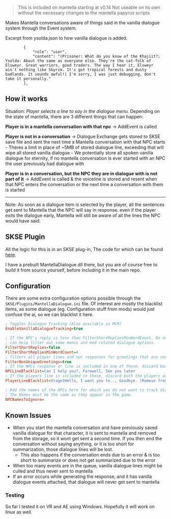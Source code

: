 > This is included on mantella starting at v0.14
> Not useable on its own without the necessary changes to the mantella papyrus scripts

Makes Mantella conversations aware of things said in the vanilla dialogue system through the Event system.

Excerpt from ysolda.json to how vanilla dialogue is added. 
```
        {
            "role": "user",
            "content": "(Prisoner: What do you know of the Khajiit?; Ysolda: About the same as everyone else. They're the cat-folk of Elsweyr. Great warriors, good traders. The way I hear it, Elsweyr ain't nothing like Skyrim. It's got tropical forests and dusty badlands. It sounds awful!) I'm sorry, I was just debugging, don't take it personally."
        },
```

## How it works
Situation: _Player selects a line to say in the dialogue menu_. Depending on the state of mantella, there are 3 different things that can happen:

**Player is in a mantella conversation with that npc** -> AddEvent is called

**Player is not in a conversation** -> Dialogue Exchange gets stored to SKSE save file and sent the next time a Mantella conversation with that NPC starts
    - Theres a limit in place of ~5MB of stored dialogue line, exceeding that will wipe all stored vanilla dialogue
    - We potentially store all spoken vanilla dialogue for eternity, if no mantella conversation is ever started with an NPC the user previously had dialogue with

**Player is in a conversation, but the NPC they are in dialogue with is not part of it** -> AddEvent is called & the voiceline is stored and resent when that NPC enters the conversation or the next time a conversation with them is started

---

Note: As soon as a dialogue item is selected by the player, all the sentences get sent to Mantella that the NPC will say in response. even if the player exits the dialogue early, Mantella will still be aware of all the lines the NPC would have said.

## SKSE Plugin

All the logic for this is in an SKSE plug-in, The code for which can be found [here](https://github.com/mikastamm/mantella-vanilla-dialogue).

I have a prebuilt MantellaDialogue.dll there, but you are of course free to build it from source yourself, before including it in the main repo. 

## Configuration

There are some extra configuration options possible through the `SKSE/Plugins/MantellaDialogue.ini` file.
Of interest are mostly the blacklist items, as some dialogue (eg. Configuration stuff from mods) would just confuse the ai, so we can blacklist it here.
```ini
; Toggles Dialogue Tracking (Also available in MCM)
EnableVanillaDialogueTracking=true

; If the NPC's reply is less than FilterShortRepliesMinWordCount, Do not send it to Mantella.
; can help filter out some menus and mod related dialogue options.
FilterShortReplies=false
FilterShortRepliesMinWordCount=4
; filters all player lines and npc responses for greetings that are non unique (ie. can be triggered each time the player starts a conversation with that NPC.)
FilterNonUniqueGreetings=true
; If the NPCs response or line is included in one of these, discard both the player's line and the NPCs line.
NPCLineBlacklist=Can I help you?, Farewell, See you later
; If the players line is included in these, discard both the players and the NPCs line.
PlayerLineBlacklist=Stage1Hello, I want you to.., Goodbye. (Remove from Mantella conversation), DialogueGenericHello

; Add the names of the NPCs here for which you do not want to track dialogue (comma seperated)
; The Names must be the same as they appear in the game.
NPCNamesToIgnore=
```
## Known Issues
- When you start the mantella conversation and have previously saved vanilla dialogue for that character, it is sent to mantella and removed from the storage, so it wont get sent a second time. If you then end the conversation without saying anything, or it is too short for summarization, those dialogue lines will be lost.
    - This also happens if the conversation ends due to an error & is too short to summarize or does not get summarized due to the error
- When too many events are in the queue, vanilla dialogue lines might be culled and thus never sent to mantella
- If an error occurs while generating the response, and it has vanilla dialogue events attached, that dialogue will never get sent to mantella

### Testing
So far I tested it on VR and AE using Windows. Hopefully it will work on linux as well. 
